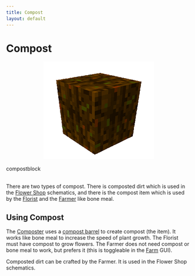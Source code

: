 ```yaml
---
title: Compost
layout: default
---
```

# Compost

<div class="infobox box text-center">
    <p style="text-align:center;"><img src="../../assets/images/items/compost.png" alt="Compost"></p>
    <recipe>compostblock</recipe>
</div>
<br>

There are two types of compost. There is composted dirt which is used in the [Flower Shop](../../source/buildings/flowershop) schematics, and there is the compost item which is used by the [Florist](../../source/workers/florist) and the [Farmer](../../source/workers/farmer) like bone meal.
<br>

## Using Compost

The [Composter](../../source/workers/composter) uses a [compost barrel](../../source/items/compostbarrel) to create compost (the item). It works like bone meal to increase the speed of plant growth. The Florist must have compost to grow flowers. The Farmer does not need compost or bone meal to work, but prefers it (this is toggleable in the [Farm](../../source/buildings/farm) GUI).

Composted dirt can be crafted by the Farmer. It is used in the Flower Shop schematics.
